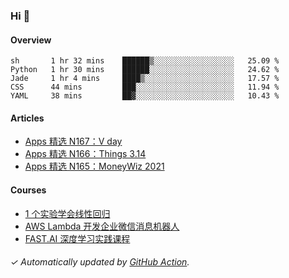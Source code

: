 ### Hi 👋

#### Overview

<!--START_SECTION:waka-->
```text
sh       1 hr 32 mins    ██████▒░░░░░░░░░░░░░░░░░░   25.09 % 
Python   1 hr 30 mins    ██████░░░░░░░░░░░░░░░░░░░   24.62 % 
Jade     1 hr 4 mins     ████▒░░░░░░░░░░░░░░░░░░░░   17.57 % 
CSS      44 mins         ███░░░░░░░░░░░░░░░░░░░░░░   11.94 % 
YAML     38 mins         ██▓░░░░░░░░░░░░░░░░░░░░░░   10.43 % 
```
<!--END_SECTION:waka-->

#### Articles

<!-- BLOG:START -->
- [Apps 精选 N167：V day](https://huhuhang.com/post/product-hunt/product-hunt-n167?ref=github)
- [Apps 精选 N166：Things 3.14](https://huhuhang.com/post/product-hunt/product-hunt-n166?ref=github)
- [Apps 精选 N165：MoneyWiz 2021](https://huhuhang.com/post/product-hunt/product-hunt-n165?ref=github)<!-- BLOG:END -->

#### Courses

<!-- SYL:START -->
- [1 个实验学会线性回归](https://lanqiao.cn/courses/4855)
- [AWS Lambda 开发企业微信消息机器人](https://lanqiao.cn/courses/2868)
- [FAST.AI 深度学习实践课程](https://lanqiao.cn/courses/1445)
<!-- SYL:END -->

###### ✓ Automatically updated by [GitHub Action](https://github.com/huhuhang/huhuhang/actions).
